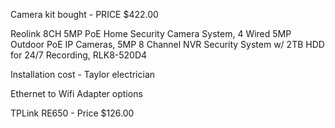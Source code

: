Camera kit bought - PRICE $422.00

Reolink 8CH 5MP PoE Home Security Camera System, 4 Wired 5MP Outdoor PoE IP Cameras, 5MP 8 Channel NVR Security System w/ 2TB HDD for 24/7 Recording, RLK8-520D4

Installation cost - Taylor electrician

Ethernet to Wifi Adapter options

TPLink RE650 - Price $126.00